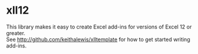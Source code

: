 # xll12

This library makes it easy to create Excel add-ins for versions of Excel 12 or greater.  
See http://github.com/keithalewis/xlltemplate for how to get started writing add-ins.
